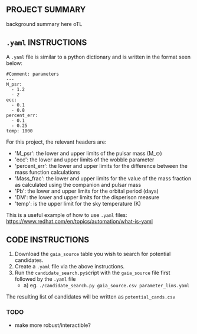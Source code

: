 ## PROJECT SUMMARY
background summary here oTL

## `.yaml` INSTRUCTIONS
A `.yaml` file is similar to a python dictionary and is written in the format seen below:
```
#Comment: parameters
---
M_psr:
  - 1.2
  - 2
ecc:
  - 0.1
  - 0.8
percent_err:
  - 0.1
  - 0.25
temp: 1000
```
For this project, the relevant headers are:
- 'M_psr': the lower and upper limits of the pulsar mass (M_$\odot$)
- 'ecc': the lower and upper limits of the wobble parameter
- 'percent_err': the lower and upper limits for the difference between the mass function calculations
- 'Mass_frac': the lower and upper limits for the value of the mass fraction as calculated using the companion and pulsar mass
- 'Pb': the lower and upper limits for the orbital period (days)
- 'DM': the lower and upper limits for the disperison measure
- 'temp': is the upper limit for the sky temperature (K)

This is a useful example of how to use `.yaml` files: https://www.redhat.com/en/topics/automation/what-is-yaml

## CODE INSTRUCTIONS
1) Download the `gaia_source` table you wish to search for potential candidates.
2) Create a `.yaml` file via the above instructions.
3) Run the `candidate_search.py`script with the `gaia_source` file first followed by the `.yaml` file
   - a) eg. `./candidate_search.py gaia_source.csv parameter_lims.yaml`

The resulting list of candidates will be written as `potential_cands.csv` 

### TODO 
- make more robust/interactible?
